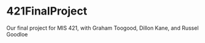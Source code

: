 # 421FinalProject
Our final project for MIS 421, with Graham Toogood, Dillon Kane, and Russel Goodloe

